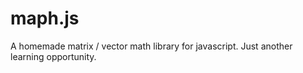 # maph.js
A homemade matrix / vector math library for javascript. Just another learning opportunity. 
